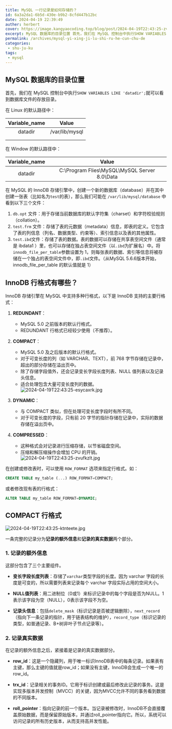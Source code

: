 ```yaml
---
title: MySQL 一行记录是如何存储的？
id: 6a3a2da1-6b5d-430e-b9b2-8cfd447b12bc
date: 2024-04-19 22:39:49
auther: herbert
cover: https://image.kangyaocoding.top/blog/post/2024-04-19T22:43:25-zvufkzlt.jpg
excerpt: MySQL 数据库的目录位置 首先，我们在 MySQL 控制台中执行SHOW VARIABLES LIKE 'datadir';就可以看到数据库文件的存放目录。 在 Linux 的默认路径中： Variable_name Value datadir /var/lib/mysql 在 Window 的
permalink: /archives/mysql-yi-xing-ji-lu-shi-ru-he-cun-chu-de
categories:
 - shu-ju-ku
tags: 
 - mysql
---
```


## MySQL 数据库的目录位置

首先，我们在 MySQL 控制台中执行`SHOW VARIABLES LIKE 'datadir';`就可以看到数据库文件的存放目录。

在 Linux 的默认路径中：

| Variable_name |     Value      |
| :-----------: | :------------: |
|    datadir    | /var/lib/mysql |
|               |                |
|               |                |

在 Window 的默认路径中：

| Variable_name |                     Value                      |
| :-----------: | :--------------------------------------------: |
|   datadir   | C:\Program Flies\MySQL\MySQL Server 8.0\Data |

在 MySQL 的 InnoDB 存储引擎中，创建一个新的数据库（database）并在其中创建一张表（比如名为`test`的表），那么我们可能在 `/var/lib/mysql/database` 中看到以下三个文件：
1. `db.opt` 文件：用于存储当前数据库的默认字符集（charset）和字符校验规则（collation）。
2. `test.frm` 文件：存储了表的元数据（metadata）信息，即表的定义。它包含了表的列信息（列名、数据类型、约束等）、索引信息以及表的其他属性。
3. `test.ibd`文件：存储了表的数据。表的数据可以存储在共享表空间文件（通常是 ibdata1 ）里，也可以存储在独占表空间文件（以`.ibd`为扩展名）中。将`innodb_file_per_table`参数设置为 1，则每张表的数据、索引等信息将被存储在一个独占的表空间文件中，即`.ibd`文件。（从MySQL 5.6.6版本开始， innodb_file_per_table 的默认值就是 1）

## InnoDB 行格式有哪些？
InnoDB 存储引擎在 MySQL 中支持多种行格式，以下是 InnoDB 支持的主要行格式：

1. **REDUNDANT**：
    - MySQL 5.0 之前版本的默认行格式。
    - REDUNDANT 行格式已经较少使用（不推荐）。
2. **COMPACT**：
    - MySQL 5.0 及之后版本的默认行格式。
    - 对于可变长度的列（如 VARCHAR、TEXT），前 768 字节存储在记录中，超出的部分存储在溢出页中。
    - 除了存储字段值外，还会记录变长字段长度列表、NULL 值列表以及记录头信息。
    - 适合处理包含大量可变长度列的数据。
![2024-04-19T22:43:25-esycaxrk.jpg](https://image.kangyaocoding.top/blog/post/2024-04-19T22:43:25-esycaxrk.jpg)

3. **DYNAMIC**：
    - 与 COMPACT 类似，但在处理可变长度字段时有所不同。
    - 对于可变长度的字段，只有前 20 字节的指针存储在记录中，实际的数据存储在溢出页中。
4. **COMPRESSED**：
    - 这种格式会对记录进行压缩存储，以节省磁盘空间。
    - 压缩和解压缩操作会增加 CPU 的开销。
![2024-04-19T22:43:25-zvufkzlt.jpg](https://image.kangyaocoding.top/blog/post/2024-04-19T22:43:25-zvufkzlt.jpg)


在创建或修改表时，可以使用 `ROW_FORMAT` 选项来指定行格式。如：

```sql
CREATE TABLE my_table (...) ROW_FORMAT=COMPACT;
```

或者修改现有表的行格式：

```sql
ALTER TABLE my_table ROW_FORMAT=DYNAMIC;
```

## COMPACT 行格式


![2024-04-19T22:43:25-ktnteete.jpg](https://image.kangyaocoding.top/blog/post/2024-04-19T22:43:25-ktnteete.jpg)


一条完整的记录分为**记录的额外信息**和**记录的真实数据**两个部分。<br>
### 1. 记录的额外信息

这部分包含了三个主要组件。

- **变长字段长度列表**：存储了`varchar`类型字段的长度。因为 varchar 字段的长度是可变的，所以需要列表来记录每个 varchar 字段实际占用的空间大小。
    
- **NULL值列表**：用二进制位（0或1）来标识记录中的每个字段是否为NULL。1表示该字段为空（NULL），0表示该字段不为空。
    
- **记录头信息**：包括`delete_mask`（标识记录是否被逻辑删除），`next_record`（指向下一条记录的指针，用于链表结构的维护），`record_type`（标识记录的类型，如普通记录、B+树非叶子节点记录等）。
    

### 2. 记录真实数据

在记录的额外信息之后，紧接着是记录的真实数据部分。

- **row_id**：这是一个隐藏列，用于唯一标识InnoDB表中的每条记录。如果表有主键，那么主键的值就是row_id；如果没有主键，InnoDB会生成一个唯一的row_id。
    
- **trx_id**：记录相关的事务ID。它用于标识创建或最后修改此记录的事务。这是实现多版本并发控制（MVCC）的关键，因为MVCC允许不同的事务看到数据的不同版本。
    
- **roll_pointer**：指向记录的前一个版本。当记录被修改时，InnoDB不会直接覆盖原始数据，而是保留原始版本，并通过roll_pointer指向它。所以，系统可以访问记录的所有历史版本，从而支持高并发性能。